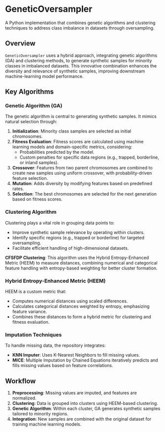 # GeneticOversampler
A Python implementation that combines genetic algorithms and clustering techniques to address class imbalance in datasets through oversampling.

## Overview
`GeneticOversampler` uses a hybrid approach, integrating genetic algorithms (GA) and clustering methods, to generate synthetic samples for minority classes in imbalanced datasets. This innovative combination enhances the diversity and relevance of synthetic samples, improving downstream machine-learning model performance.

## Key Algorithms

### Genetic Algorithm (GA)
The genetic algorithm is central to generating synthetic samples. It mimics natural selection through:

1. **Initialization**: Minority class samples are selected as initial chromosomes.
2. **Fitness Evaluation**: Fitness scores are calculated using machine learning models and domain-specific metrics, considering:
   - Probabilities predicted by the model.
   - Custom penalties for specific data regions (e.g., trapped, borderline, or inland samples).
3. **Crossover**: Features from two parent chromosomes are combined to create new samples using uniform crossover, with probability-driven feature selection.
4. **Mutation**: Adds diversity by modifying features based on predefined rates.
5. **Selection**: The best chromosomes are selected for the next generation based on fitness scores.

### Clustering Algorithm
Clustering plays a vital role in grouping data points to:
- Improve synthetic sample relevance by operating within clusters.
- Identify specific regions (e.g., trapped or borderline) for targeted oversampling.
- Facilitate efficient handling of high-dimensional datasets.

**CFSFDP Clustering**: This algorithm uses the Hybrid Entropy-Enhanced Metric (HEEM) to measure distances, combining numerical and categorical feature handling with entropy-based weighting for better cluster formation.

### Hybrid Entropy-Enhanced Metric (HEEM)
HEEM is a custom metric that:
- Computes numerical distances using scaled differences.
- Calculates categorical distances weighted by entropy, emphasizing feature variance.
- Combines these distances to form a hybrid metric for clustering and fitness evaluation.

### Imputation Techniques
To handle missing data, the repository integrates:
- **KNN Imputer**: Uses K-Nearest Neighbors to fill missing values.
- **MICE**: Multiple Imputation by Chained Equations iteratively predicts and fills missing values based on feature correlations.

## Workflow
1. **Preprocessing**: Missing values are imputed, and features are normalized.
2. **Clustering**: Data is grouped into clusters using HEEM-based clustering.
3. **Genetic Algorithm**: Within each cluster, GA generates synthetic samples tailored to minority regions.
4. **Integration**: New samples are combined with the original dataset for training machine learning models.
